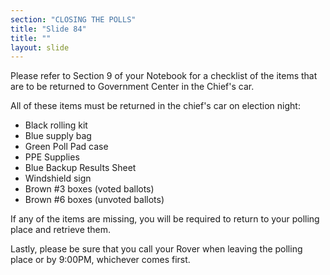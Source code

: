 ```yaml
---
section: "CLOSING THE POLLS"
title: "Slide 84"
title: ""
layout: slide
---
```


Please refer to Section 9 of your Notebook for a checklist of the items that are to be returned to Government Center in the Chief's car.

All of these items must be returned in the chief's car on election night:

- Black rolling kit
- Blue supply bag
- Green Poll Pad case
- PPE Supplies
- Blue Backup Results Sheet
- Windshield sign
- Brown #3 boxes (voted ballots)
- Brown #6 boxes (unvoted ballots)

If any of the items are missing, you will be required to return to your polling place and retrieve them.

Lastly, please be sure that you call your Rover when leaving the polling place or by 9:00PM, whichever comes first.




